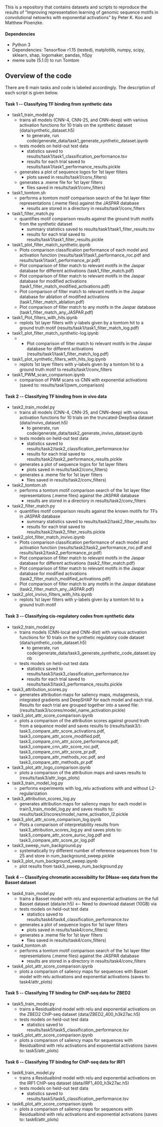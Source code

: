 This is a repository that contains datasets and scripts to reproduce the results of "Improving representation learning of genomic sequence motifs in convolutional netowrks with exponential activations" by Peter K. Koo and Matthew Ploenzke.


#### Dependencies
* Python 3
* Dependencies: Tensorflow r1.15 (tested), matplotlib, numpy, scipy, sklearn, shap, logomaker, pandas, h5py
* meme suite (5.1.0) to run Tomtom


## Overview of the code

There are 6 main tasks and code is labeled accordingly. The description of each script is given below.


#### Task 1 -- Classifying TF binding from synthetic data
* task1_train_model.py
	* trains all models (CNN-4, CNN-25, and CNN-deep) with various activation functions for 10 trials on the synthetic dataset (data/synthetic_dataset.h5) 
		* to generate, run code/generate_data/task1_generate_synthetic_dataset.ipynb
	* tests models on held-out test data 
		* statistics saved to results/task1/task1_classification_performance.tsv 
		* results for each trial saved to results/task1/task1_performance_results.pickle
	* generates a plot of sequence logos for 1st layer filters 
		* plots saved in results/task1/conv_filters)
	* generates a .meme file for 1st layer filters 
		* files saved in results/task1/conv_filters)
* task1_tomtom.sh
	* performs a tomtom motif comparison search of the 1st layer filter representations (.meme files) against the JASPAR database
		* results are stored in a directory in results/task1/conv_filters
* task1_filter_match.py
	* quantifies motif comparison results against the ground truth motifs from the synthetic dataset
		* summary statistics saved to results/task1/task1_filter_results.tsv
		* results for each trial saved to results/task1/task1_filter_results.pickle
* task1_plot_filter_match_synthetic.ipynb
	* Plots comparison classification performance of each model and activation function (results/task1/task1_performance_roc.pdf and results/task1/task1_performance_pr.pdf)
	* Plot comparison of filter match to relevant motifs in the Jaspar database for different activations (task1_filter_match.pdf)
	* Plot comparison of filter match to relevant motifs in the Jaspar database for modified activations (task1_filter_match_modified_activations.pdf)
	* Plot comparison of filter match to relevant motifs in the Jaspar database for ablation of modified activations (task1_filter_match_ablation.pdf)
	* Plot comparison of filter match to any motifs in the Jaspar database (task1_filter_match_any_JASPAR.pdf)
* task1_Plot_filters_with_hits.ipynb
	* replots 1st layer filters with y-labels given by a tomtom hit to a ground truth motif (results/task1/task1_filter_match_log.pdf)
* task1_plot_filter_match_synthetic-log.ipynb
	* 	* Plot comparison of filter match to relevant motifs in the Jaspar database for different activations (results/task1/task1_filter_match_log.pdf)
* task1_plot_synthetic_filters_with_hits_log.ipynb
	* replots 1st layer filters with y-labels given by a tomtom hit to a ground truth motif to results/task1/conv_filters
* task1_PWM_scan_comparison.ipynb
	* comparison of PWM scans vs CNN with exponential activations (saved to: results/task1/pwm_comparison)


#### Task 2 -- Classifying TF binding from in vivo data
* task2_train_model.py
	* trains all models (CNN-4, CNN-25, and CNN-deep) with various activation functions for 10 trials on the truncated-DeepSea dataset (data/invivo_dataset.h5)
		* to generate, run code/generate_data/task2_generate_invivo_dataset.ipynb
	* tests models on held-out test data 
		* statistics saved to results/task2/task2_classification_performance.tsv 
		* results for each trial saved to results/task2/task2_performance_results.pickle
	* generates a plot of sequence logos for 1st layer filters 
		* plots saved in results/task2/conv_filters)
	* generates a .meme file for 1st layer filters 
		* files saved in results/task2/conv_filters)
* task2_tomtom.sh
	* performs a tomtom motif comparison search of the 1st layer filter representations (.meme files) against the JASPAR database
		* results are stored in a directory in results/task2/conv_filters
* task2_filter_match.py
	* quantifies motif comparison results against the known motifs for TFs in JASPAR database
		* summary statistics saved to results/task2/task2_filter_results.tsv
		* results for each trial saved to results/task2/task2_filter_results.pickle
* task2_plot_filter_match_invivo.ipynb
	* Plots comparison classification performance of each model and activation function (results/task2/task2_performance_roc.pdf and results/task2/task2_performance_pr.pdf)
	* Plot comparison of filter match to relevant motifs in the Jaspar database for different activations (task2_filter_match.pdf)
	* Plot comparison of filter match to relevant motifs in the Jaspar database for modified activations (task2_filter_match_modified_activations.pdf)
	* Plot comparison of filter match to any motifs in the Jaspar database (task2_filter_match_any_JASPAR.pdf)
* task2_plot_invivo_filters_with_hits.ipynb
	* replots 1st layer filters with y-labels given by a tomtom hit to a ground truth motif 


#### Task 3 -- Classifying cis-regulatory codes from synthetic data
* task2_train_model.py
	* trains models (CNN-local and CNN-dist) with various activation functions for 10 trials on the synthetic regulatory code dataset (data/synthetic_code_dataset.h5)
		* to generate, run code/generate_data/task3_generate_synthetic_code_dataset.ipynb
	* tests models on held-out test data 
		* statistics saved to results/task3/task3_classification_performance.tsv 
		* results for each trial saved to results/task3/task3_performance_results.pickle
* task3_attribution_scores.py
	* generates attribution maps for saliency maps, mutagenesis, integrated gradients and DeepSHAP for each model and each trial.  Results for each trial are grouped together into a saved file: (results/task3/scores/model_name_activation.pickle)
* task3_plot_attr_score_comparison.ipynb
	* plots a comparison of the attribution scores against ground truth from a sequence model and saves results to (results/task3/): task3_compare_attr_score_activations.pdf, task3_compare_attr_score_modified.pdf, task3_compare_cnn_attr_score_performance.pdf, task3_compare_cnn_attr_score_roc.pdf, task3_compare_cnn_attr_score_pr.pdf, task3_compare_attr_methods_roc.pdf, and task3_compare_attr_methods_pr.pdf
* task3_plot_attr_logo_comparison.ipynb
	* plots a comparison of the attribution maps and saves results to (results/task3/attr_logo_plots)
* task3_train_model_log.py
	* performs experiments with log_relu activations with and without L2-regularization
* task3_attribution_scores_log.py
	* generates attribution maps for saliency maps for each model in train3_train_model_log.py and saves results to: results/task3/scores/model_name_activation_l2.pickle
* task3_plot_attr_score_comparison_log.ipynb
	* Plots a comparison of interpretability results from task3_attribution_scores_log.py and saves plots to: task3_compare_attr_score_auroc_log.pdf and task3_compare_attr_score_pr_log.pdf
* task3_sweep_num_background.py
	* systematically try different number of reference sequences from 1 to 25 and store in num_background_sweep.pickle
* task3_plot_num_background_sweep.ipynb
	* plot results from task3_sweep_num_background.py


#### Task 4 -- Classifying chromatin accessibility for DNase-seq data from the Basset dataset
* task4_train_model.py
	* trains a Basset model with relu and exponential activations on the full Basset dataset (data/er.h5) <-- Need to download dataset (10GB) via 
	* tests models on held-out test data 
		* statistics saved to results/task4/task4_classification_performance.tsv 
	* generates a plot of sequence logos for 1st layer filters 
		* plots saved in results/task4/conv_filters)
	* generates a .meme file for 1st layer filters 
		* files saved in results/task4/conv_filters)
* task4_tomtom.sh
	* performs a tomtom motif comparison search of the 1st layer filter representations (.meme files) against the JASPAR database
		* results are stored in a directory in results/task4/conv_filters
* task4_plot_attr_score_comparison.ipynb
	* plots a comparison of saliency maps for sequences with Basset model with relu activations and exponential activations (saves to: task4/attr_plots)

#### Task 5 -- Classifying TF binding for ChIP-seq data for ZBED2
* task5_train_model.py
	* trains a Residualbind model with relu and exponential activations on the ZBED2 ChIP-seq dataset (data/ZBED2_400_h3k27ac.h5)
	* tests models on held-out test data 
		* statistics saved to results/task5/task5_classification_performance.tsv 
* task5_plot_attr_score_comparison.ipynb
	* plots a comparison of saliency maps for sequences with Residualbind with relu activations and exponential activations (saves to: task5/attr_plots)


#### Task 6 -- Classifying TF binding for ChIP-seq data for IRF1
* task6_train_model.py
	* trains a Residualbind model with relu and exponential activations on the IRF1 ChIP-seq dataset (data/IRF1_400_h3k27ac.h5)
	* tests models on held-out test data 
		* statistics saved to results/task5/task5_classification_performance.tsv 
* task6_plot_attr_score_comparison.ipynb
	* plots a comparison of saliency maps for sequences with Residualbind with relu activations and exponential activations (saves to: task6/attr_plots)




